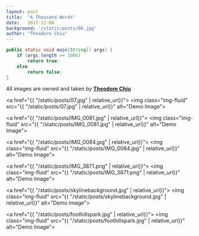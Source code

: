 ```yaml
---
layout: post
title:  "A Thousand Words"
date:   2017-12-08 
background: '/static/posts/08.jpg'
author: "Theodore Chiu"
---
```


```java
public static void main(String[] args) {
    if (args.length >= 1000)
        return true;
    else 
        return false; 
}
```
All images are owned and taken by **[Theodore Chiu](#)**

<a href="{{ "/static/posts/07.jpg" | relative_url}}">
    <img class="img-fluid" src="{{ "/static/posts/07.jpg" | relative_url}}" alt="Demo Image">
</a>

<a href="{{ "/static/posts/IMG_0081.jpg" | relative_url}}">
    <img class="img-fluid" src="{{ "/static/posts/IMG_0081.jpg" | relative_url}}" alt="Demo Image">
</a>

<a href="{{ "/static/posts/IMG_0084.jpg" | relative_url}}">
    <img class="img-fluid" src="{{ "/static/posts/IMG_0084.jpg" | relative_url}}" alt="Demo Image">
</a>

<a href="{{ "/static/posts/IMG_3871.png" | relative_url}}">
    <img class="img-fluid" src="{{ "/static/posts/IMG_3871.png" | relative_url}}" alt="Demo Image">
</a>

<a href="{{ "/static/posts/skylinebackground.jpg" | relative_url}}">
    <img class="img-fluid" src="{{ "/static/posts/skylinebackground.jpg" | relative_url}}" alt="Demo Image">
</a>

<a href="{{ "/static/posts/foothillspark.jpg" | relative_url}}">
    <img class="img-fluid" src="{{ "/static/posts/foothillspark.jpg" | relative_url}}" alt="Demo Image">
</a>
